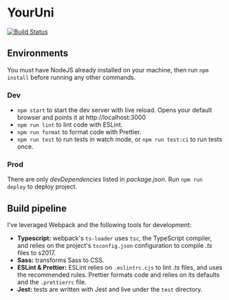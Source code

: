 # YourUni
[![Build Status](https://github.com/vasilionjea/webpack-frontend-template/actions/workflows/unit-tests.yml/badge.svg)](https://github.com/vasilionjea/webpack-frontend-template/actions/workflows/unit-tests.yml)

## Environments
You must have NodeJS already installed on your machine, then run `npm install` before running any other commands.

### Dev
* `npm start` to start the dev server with live reload. Opens your default browser and points it at http://localhost:3000
* `npm run lint` to lint code with ESLint.
* `npm run format` to format code with Prettier.
* `npm run test` to run tests in watch mode, or `npm run test:ci` to run tests once.

### Prod
There are only _devDependencies_ listed in _package.json_. Run `npm run deploy` to deploy project.

## Build pipeline
I’ve leveraged Webpack and the following tools for development:

* **Typescript:** webpack's `ts-loader` uses `tsc`, the TypeScript compiler, and relies on the project's `tsconfig.json` configuration to compile _.ts_ files to s2017.
* **Sass:** transforms Sass to CSS.
* **ESLint & Prettier:** ESLint relies on `.eslintrc.cjs` to lint _.ts_ files, and uses the recommended rules. Prettier formats code and relies on its defaults and the `.prettierrc` file.
* **Jest:** tests are written with Jest and live under the `test` directory.
